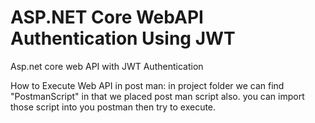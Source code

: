 # ASP.NET Core WebAPI Authentication Using JWT
Asp.net core web API with JWT Authentication

How to Execute Web API in post man:
  in project folder we can find "PostmanScript" in that we placed post man script also. you can import those script into you postman then try to execute.
